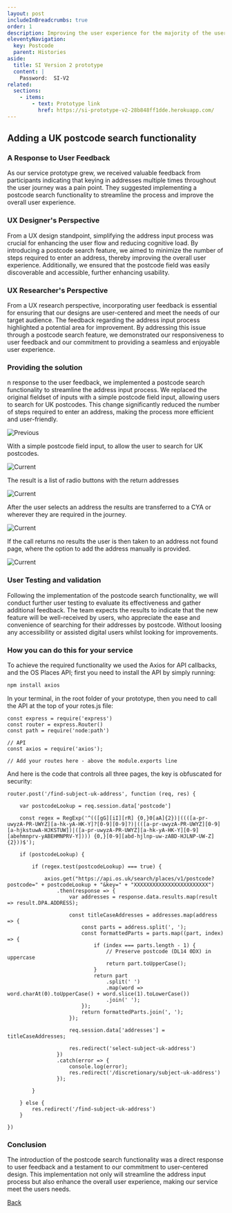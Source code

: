 ```yaml
---
layout: post
includeInBreadcrumbs: true
order: 1
description: Improving the user experience for the majority of the users
eleventyNavigation:
  key: Postcode
  parent: Histories
aside:
  title: SI Version 2 prototype
  content: |
    Password:  SI-V2
related:
  sections:
    - items:
        - text: Prototype link
          href: https://si-prototype-v2-28b848ff1dde.herokuapp.com/
---
```


## Adding a UK postcode search functionality

### A Response to User Feedback

As our service prototype grew, we received valuable feedback from participants indicating that keying in addresses multiple times throughout the user journey was a pain point. They suggested implementing a postcode search functionality to streamline the process and improve the overall user experience.

### UX Designer's Perspective

From a UX design standpoint, simplifying the address input process was crucial for enhancing the user flow and reducing cognitive load. By introducing a postcode search feature, we aimed to minimize the number of steps required to enter an address, thereby improving the overall user experience. Additionally, we ensured that the postcode field was easily discoverable and accessible, further enhancing usability.

### UX Researcher's Perspective

From a UX research perspective, incorporating user feedback is essential for ensuring that our designs are user-centered and meet the needs of our target audience. The feedback regarding the address input process highlighted a potential area for improvement. By addressing this issue through a postcode search feature, we demonstrated our responsiveness to user feedback and our commitment to providing a seamless and enjoyable user experience.

### Providing the solution

n response to the user feedback, we implemented a postcode search functionality to streamline the address input process. We replaced the original fieldset of inputs with a simple postcode field input, allowing users to search for UK postcodes. This change significantly reduced the number of steps required to enter an address, making the process more efficient and user-friendly.

![Previous](/assets/postcode/1.png)

With a simple postcode field input, to allow the user to search for UK postcodes.

![Current](/assets/postcode/2.png)

The result is a list of radio buttons with the return addresses

![Current](/assets/postcode/3.png)

After the user selects an address the results are transferred to a CYA or wherever they are required in the journey.

![Current](/assets/postcode/5.png)

If the call returns no results the user is then taken to an address not found page, where the option to add the address manually is provided.

![Current](/assets/postcode/4.png)

### User Testing and validation

Following the implementation of the postcode search functionality, we will conduct further user testing to evaluate its effectiveness and gather additional feedback. The team expects the results to indicate that the new feature will be well-received by users, who appreciate the ease and convenience of searching for their addresses by postcode. Without loosing any accessibility or assisted digital users whilst looking for improvements.

### How you can do this for your service

To achieve the required functionality we used the Axios for API callbacks, and the OS Places API; first you need to install the API by simply running: 

```BASH 
npm install axios
```

In your terminal, in the root folder of your prototype, then you need to call the API at the top of your rotes.js file:

```JS
const express = require('express')
const router = express.Router()
const path = require('node:path')

// API
const axios = require('axios');

// Add your routes here - above the module.exports line
```

And here is the code that controls all three pages, the key is obfuscated for security:

```JS
router.post('/find-subject-uk-address', function (req, res) {

    var postcodeLookup = req.session.data['postcode']

    const regex = RegExp('^(([gG][iI][rR] {0,}0[aA]{2})|((([a-pr-uwyzA-PR-UWYZ][a-hk-yA-HK-Y]?[0-9][0-9]?)|(([a-pr-uwyzA-PR-UWYZ][0-9][a-hjkstuwA-HJKSTUW])|([a-pr-uwyzA-PR-UWYZ][a-hk-yA-HK-Y][0-9][abehmnprv-yABEHMNPRV-Y]))) {0,}[0-9][abd-hjlnp-uw-zABD-HJLNP-UW-Z]{2}))$');

    if (postcodeLookup) {

        if (regex.test(postcodeLookup) === true) {

            axios.get("https://api.os.uk/search/places/v1/postcode?postcode=" + postcodeLookup + "&key=" + "XXXXXXXXXXXXXXXXXXXXXXXX")
                .then(response => {
                    var addresses = response.data.results.map(result => result.DPA.ADDRESS);

                    const titleCaseAddresses = addresses.map(address => {
                        const parts = address.split(', ');
                        const formattedParts = parts.map((part, index) => {
                            if (index === parts.length - 1) {
                                // Preserve postcode (DL14 0DX) in uppercase
                                return part.toUpperCase();
                            }
                            return part
                                .split(' ')
                                .map(word => word.charAt(0).toUpperCase() + word.slice(1).toLowerCase())
                                .join(' ');
                        });
                        return formattedParts.join(', ');
                    });

                    req.session.data['addresses'] = titleCaseAddresses;

                    res.redirect('select-subject-uk-address')
                })
                .catch(error => {
                    console.log(error);
                    res.redirect('/discretionary/subject-uk-address')
                });

        }

    } else {
        res.redirect('/find-subject-uk-address')
    }

})
```

### Conclusion

The introduction of the postcode search functionality was a direct response to user feedback and a testament to our commitment to user-centered design. This implementation not only will streamline the address input process but also enhance the overall user experience, making our service meet the users needs.

<a href="/histories" class="govuk-back-link">Back</a>